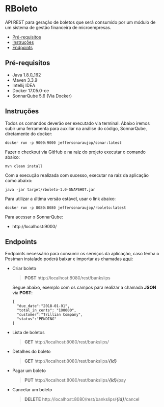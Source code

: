 # RBoleto
API REST para geração de boletos que será consumido por um módulo de um sistema de gestão financeira de microempresas.

- [Pré-requisitos](#pré-requisitos)
- [Instruções](#instruções)
- [Endpoints](#endpoints)


## Pré-requisitos
- Java 1.8.0_162
- Maven 3.3.9
- Intellij IDEA
- Docker 17.05.0-ce
- SonnarQube 5.6 (Via Docker)

## Instruções

Todos os comandos deverão ser executado via terminal.
Abaixo iremos subir uma ferramenta para auxiliar na análise do código, SonnarQube, diretamente do docker:

``` docker run -p 9000:9000 jeffersonaraujop/sonar:latest ```

Fazer o checkout via GitHub e na raiz do projeto executar o comando abaixo:

``` mvn clean install ```

Com a execução realizada com sucesso, executar na raiz da aplicação como abaixo:

```java -jar target/rboleto-1.0-SNAPSHOT.jar```

Para utilizar a última versão estável, usar o link abaixo:

``` docker run -p 8080:8080 jeffersonaraujop/rboleto:latest ```

Para acessar o SonnarQube:
- http://localhost:9000/


## Endpoints
Endpoints necessário para consumir os serviços da aplicação, caso tenha o Postman instalado poderá baixar e importar as chamadas [aqui](https://github.com/AraujoJefferson/rboleto/blob/master/ContaAzul-RBoleto.postman_collection.json):
- Criar boleto
	> **POST** http://localhost:8080/rest/bankslips

    Segue abaixo, exemplo com os campos para realizar a chamada **JSON** via **POST**:

	```
    {
      "due_date":"2018-01-01",
      "total_in_cents": "100000",
      "customer":"Trillian Company",
      "status":"PENDING"
    }
    ```
- Lista de boletos
	> **GET** http://localhost:8080/rest/bankslips/
- Detalhes do boleto
	> **GET** http://localhost:8080/rest/bankslips/***{id}***
- Pagar um boleto
	> **PUT** http://localhost:8080/rest/bankslips/***{id}***/pay
- Cancelar um boleto
	> **DELETE** http://localhost:8080/rest/bankslips/***{id}***/cancel
